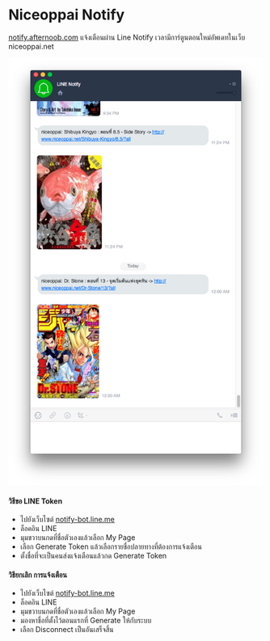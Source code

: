 # Niceoppai Notify

[notify.afternoob.com](https://notify.afternoob.com) แจ้งเตือนผ่าน Line Notify เวลามีการ์ตูนตอนใหม่อัพเดทในเว็บ niceoppai.net

![alt text](https://github.com/zier/niceoppai_notify/blob/master/screenshot/picture.png?raw=true "Screenshot")

#### วิธีขอ LINE Token
- ไปยังเว็บไซต์ [notify-bot.line.me](https://notify-bot.line.me/th/)
- ล็อคอิน LINE
- มุมขวาบนกดที่ชื่อตัวเองแล้วเลือก My Page
- เลือก Generate Token แล้วเลือกรายชื่อปลายทางที่ต้องการแจ้งเตือน
- ตั้งชื่อที่จะเป็นคนส่งแจ้งเตือนแล้วกด Generate Token

#### วิธียกเลิก การแจ้งเตือน
- ไปยังเว็บไซต์ [notify-bot.line.me](https://notify-bot.line.me/th/)
- ล็อคอิน LINE
- มุมขวาบนกดที่ชื่อตัวเองแล้วเลือก My Page
- มองหาชื่อที่ตั้งไว้ตอนแรกที่ Generate ให้กับระบบ
- เลือก Disconnect เป็นอันเสร็จสิ้น
